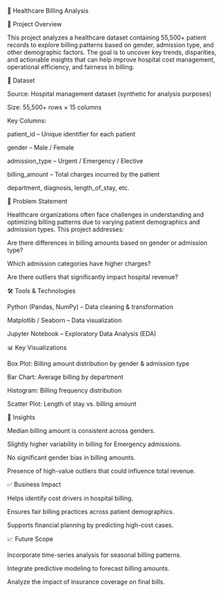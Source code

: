 🏥 Healthcare Billing Analysis

📌 Project Overview

This project analyzes a healthcare dataset containing 55,500+ patient records to explore billing patterns based on gender, admission type, and other demographic factors.
The goal is to uncover key trends, disparities, and actionable insights that can help improve hospital cost management, operational efficiency, and fairness in billing.

📂 Dataset

Source: Hospital management dataset (synthetic for analysis purposes)

Size: 55,500+ rows × 15 columns

Key Columns:

patient_id – Unique identifier for each patient

gender – Male / Female

admission_type – Urgent / Emergency / Elective

billing_amount – Total charges incurred by the patient

department, diagnosis, length_of_stay, etc.

🎯 Problem Statement

Healthcare organizations often face challenges in understanding and optimizing billing patterns due to varying patient demographics and admission types.
This project addresses:

Are there differences in billing amounts based on gender or admission type?

Which admission categories have higher charges?

Are there outliers that significantly impact hospital revenue?

🛠️ Tools & Technologies

Python (Pandas, NumPy) – Data cleaning & transformation

Matplotlib / Seaborn – Data visualization

Jupyter Notebook – Exploratory Data Analysis (EDA)

📊 Key Visualizations

Box Plot: Billing amount distribution by gender & admission type

Bar Chart: Average billing by department

Histogram: Billing frequency distribution

Scatter Plot: Length of stay vs. billing amount

📌 Insights

Median billing amount is consistent across genders.

Slightly higher variability in billing for Emergency admissions.

No significant gender bias in billing amounts.

Presence of high-value outliers that could influence total revenue.

✅ Business Impact

Helps identify cost drivers in hospital billing.

Ensures fair billing practices across patient demographics.

Supports financial planning by predicting high-cost cases.

📈 Future Scope

Incorporate time-series analysis for seasonal billing patterns.

Integrate predictive modeling to forecast billing amounts.

Analyze the impact of insurance coverage on final bills.
